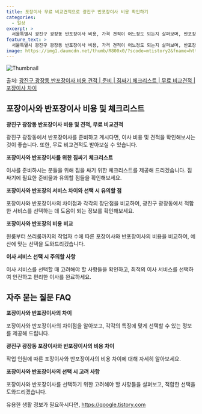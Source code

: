 ```yaml
---
title: 포장이사 무료 비교견적으로 광진구 반포장이사 비용 확인하기
categories:
  - 일상
excerpt: >
  서울특별시 광진구 광장동 반포장이사 비용, 가격 견적이 어느정도 되는지 살펴보며, 반포장이사를 준비함에 있어 짐싸기 준비 체크리스트가 무엇인지 보겠습니다. 마지막으로 포장이사와 차이점을 통해 무료 비교견적으로 어떤 것이 더 합리적인 선택인지 공유 드립니다.광진구 광장동 포장이사 견적 샘플 보기 👈 클릭광진구 광장동 포장이사 가격 살펴보기 👈 클릭광진구 광장동 반포장이사 평균 이사 비용평수광진구 광장동 평균 이사 비용원룸 이사9평 이하 (1톤)30만원~투룸/쓰리룸 이사16평 ~ 20평 (2.5톤)80만원~쓰리룸 이사21평 (5톤) ~110만원~우리집 무료 이사견적 받기 👈 클릭포장 vs 반포장: 어떤 점이 다를까?포장 가격에 비해 반포장은 작은 짐 정리가 고객 본인이 담당함으로써 비용이 저렴하고, 안..
feature_text: >
  서울특별시 광진구 광장동 반포장이사 비용, 가격 견적이 어느정도 되는지 살펴보며, 반포장이사를 준비함에 있어 짐싸기 준비 체크리스트가 무엇인지 보겠습니다. 마지막으로 포장이사와 차이점을 통해 무료 비교견적으로 어떤 것이 더 합리적인 선택인지 공유 드립니다.광진구 광장동 포장이사 견적 샘플 보기 👈 클릭광진구 광장동 포장이사 가격 살펴보기 👈 클릭광진구 광장동 반포장이사 평균 이사 비용평수광진구 광장동 평균 이사 비용원룸 이사9평 이하 (1톤)30만원~투룸/쓰리룸 이사16평 ~ 20평 (2.5톤)80만원~쓰리룸 이사21평 (5톤) ~110만원~우리집 무료 이사견적 받기 👈 클릭포장 vs 반포장: 어떤 점이 다를까?포장 가격에 비해 반포장은 작은 짐 정리가 고객 본인이 담당함으로써 비용이 저렴하고, 안..
image: https://img1.daumcdn.net/thumb/R800x0/?scode=mtistory2&fname=https%3A%2F%2Fblog.kakaocdn.net%2Fdn%2FFb8xq%2FbtsHbq5iXkM%2FVihV2LWTa1WDLRYsR4gl4K%2Fimg.webp
---
```


![Thumbnail](https://img1.daumcdn.net/thumb/R800x0/?scode=mtistory2&fname=https%3A%2F%2Fblog.kakaocdn.net%2Fdn%2FFb8xq%2FbtsHbq5iXkM%2FVihV2LWTa1WDLRYsR4gl4K%2Fimg.webp)

<p>출처: <a href="https://qoogle.tistory.com/9840" rel="dofollow">광진구 광장동 반포장이사 비용 견적 | 준비 | 짐싸기 체크리스트 | 무료 비교견적 | 포장이사 차이</a> </p>

## 포장이사와 반포장이사 비용 및 체크리스트



**광진구 광장동 반포장이사 비용 및 견적, 무료 비교견적**

광진구 광장동에서 반포장이사를 준비하고 계시다면, 이사 비용 및 견적을 확인해보시는 것이 좋습니다. 또한, 무료 비교견적도 받아보실 수
있습니다.



**포장이사와 반포장이사를 위한 짐싸기 체크리스트**

이사를 준비하시는 분들을 위해 짐을 싸기 위한 체크리스트를 제공해 드리겠습니다. 짐싸기에 필요한 준비물과 유의할 점들을 확인해보세요.



**포장이사와 반포장의 서비스 차이와 선택 시 유의할 점**

포장이사와 반포장이사의 차이점과 각각의 장단점을 비교하여, 광진구 광장동에서 적합한 서비스를 선택하는 데 도움이 되는 정보를 확인해보세요.



**포장이사와 반포장의 비용 비교**

원룸부터 쓰리룸까지의 작업자 수에 따른 포장이사와 반포장이사의 비용을 비교하여, 예산에 맞는 선택을 도와드리겠습니다.



**이사 서비스 선택 시 주의할 사항**

이사 서비스를 선택할 때 고려해야 할 사항들을 확인하고, 최적의 이사 서비스를 선택하여 안전하고 편리한 이사를 완료하세요.



## 자주 묻는 질문 FAQ



**포장이사와 반포장이사의 차이**

포장이사와 반포장이사의 차이점을 알아보고, 각각의 특징에 맞게 선택할 수 있는 정보를 제공해 드립니다.



**광진구 광장동 포장이사와 반포장이사의 비용 차이**

작업 인원에 따른 포장이사와 반포장이사의 비용 차이에 대해 자세히 알아보세요.



**포장이사와 반포장이사의 선택 시 고려 사항**

포장이사와 반포장이사를 선택하기 위한 고려해야 할 사항들을 살펴보고, 적합한 선택을 도와드리겠습니다.



 

유용한 생활 정보가 필요하시다면, <a href="https://qoogle.tistory.com" rel="dofollow">https://qoogle.tistory.com</a>


